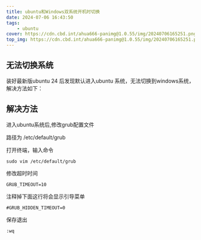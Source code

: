 ```yaml
---
title: ubuntu和Windows双系统开机时切换
date: 2024-07-06 16:43:50
tags:
    - ubuntu
cover: https://cdn.cbd.int/ahua666-panimg@1.0.55/img/20240706165251.png
top_img: https://cdn.cbd.int/ahua666-panimg@1.0.55/img/20240706165251.png
---
```


## 无法切换系统
装好最新版ubuntu 24 后发现默认进入ubuntu 系统，无法切换到windows系统，解决方法如下：

## 解决方法
进入ubuntu系统后,修改grub配置文件 

路径为 /etc/default/grub

打开终端，输入命令
```shell
sudo vim /etc/default/grub
```
修改超时时间
```shell
GRUB_TIMEOUT=10
```
注释掉下面这行将会显示引导菜单
```shell
#GRUB_HIDDEN_TIMEOUT=0
```
保存退出
```shell
:wq
```
